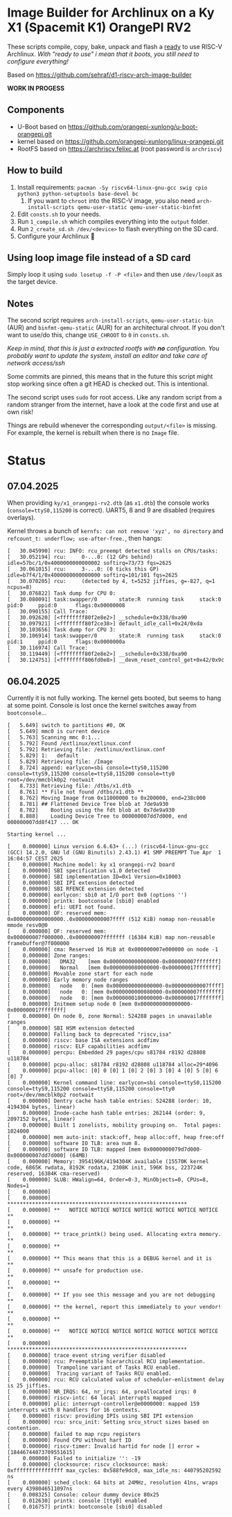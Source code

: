 # Image Builder for Archlinux on a Ky X1 (Spacemit K1) OrangePI RV2
These scripts compile, copy, bake, unpack and flash a [ready](https://wiki.archlinux.org/title/installation_guide#Configure_the_system) to use RISC-V Archlinux.
*With "ready to use" i mean that it boots, you still need to configure everything!*

Based on https://github.com/sehraf/d1-riscv-arch-image-builder

**WORK IN PROGESS**

## Components
- U-Boot based on https://github.com/orangepi-xunlong/u-boot-orangepi.git
- kernel based on https://github.com/orangepi-xunlong/linux-orangepi.git
- RootFS based on https://archriscv.felixc.at (root password is `archriscv`)

## How to build
1. Install requirements: `pacman -Sy riscv64-linux-gnu-gcc swig cpio python3 python-setuptools base-devel bc`
   1. If you want to `chroot` into the RISC-V image, you also need `arch-install-scripts qemu-user-static qemu-user-static-binfmt`
1. Edit `consts.sh` to your needs.
1. Run `1_compile.sh` which compiles everything into the `output` folder.
1. Run `2_create_sd.sh /dev/<device>` to flash everything on the SD card.
1. Configure your Archlinux :rocket:

## Using loop image file instead of a SD card
Simply loop it using `sudo losetup -f -P <file>` and then use `/dev/loopX` as the target device.

## Notes
The second script requires `arch-install-scripts`, `qemu-user-static-bin` (AUR) and `binfmt-qemu-static` (AUR) for an architectural chroot.
If you don't want to use/do this, change `USE_CHROOT` to `0` in `consts.sh`.

*Keep in mind, that this is just a extracted rootfs with __no__ configuration. You probably want to update the system, install an editor and take care of network access/ssh*

Some commits are pinned, this means that in the future this script might stop working since often a git HEAD is checked out. This is intentional.

The second script uses `sudo` for root access. Like any random script from a random stranger from the internet, have a look at the code first and use at own risk!

Things are rebuild whenever the corresponding `output/<file>` is missing. For example, the kernel is rebuilt when there is no `Image` file.

# Status
## 07.04.2025
When providing `ky/x1_orangepi-rv2.dtb` (as `x1.dtb`) the console works (`console=ttyS0,115200` is correct). UART5, 8 and 9 are disabled (requires overlays).

Kernel throws a bunch of `kernfs: can not remove 'xyz', no directory` and `refcount_t: underflow; use-after-free.`, then hangs:
```
[   30.045990] rcu: INFO: rcu_preempt detected stalls on CPUs/tasks:
[   30.052194] rcu:     0-...0: (12 GPs behind) idle=57bc/1/0x4000000000000002 softirq=73/73 fqs=2625
[   30.061015] rcu:     3-...0: (0 ticks this GP) idle=b7f4/1/0x4000000000000000 softirq=101/101 fqs=2625
[   30.070205] rcu:     (detected by 4, t=5252 jiffies, g=-827, q=1 ncpus=8)
[   30.076822] Task dump for CPU 0:
[   30.080091] task:swapper/0       state:R  running task     stack:0     pid:0     ppid:0      flags:0x00000008
[   30.090155] Call Trace:
[   30.092620] [<ffffffff80f2e8e2>] __schedule+0x338/0xa90
[   30.097921] [<ffffffff80f2ce38>] default_idle_call+0x24/0xda
[   30.103656] Task dump for CPU 3:
[   30.106914] task:swapper/0       state:R  running task     stack:0     pid:1     ppid:0      flags:0x0000000a
[   30.116974] Call Trace:
[   30.119449] [<ffffffff80f2e8e2>] __schedule+0x338/0xa90
[   30.124751] [<ffffffff806fd0e8>] __devm_reset_control_get+0x42/0x9c
```


## 06.04.2025
Currently it is not fully working. The kernel gets booted, but seems to hang at some point. Console is lost once the kernel switches away from `bootconsole`...

```
[   5.649] switch to partitions #0, OK
[   5.649] mmc0 is current device
[   5.763] Scanning mmc 0:1...
[   5.792] Found /extlinux/extlinux.conf
[   5.792] Retrieving file: /extlinux/extlinux.conf
[   5.829] 1:   default
[   5.829] Retrieving file: /Image
[   8.724] append: earlycon=sbi console=ttyS0,115200 console=ttyS9,115200 console=ttyS8,115200 console=tty0 root=/dev/mmcblk0p2 rootwait
[   8.733] Retrieving file: /dtbs/x1.dtb
[   8.761] ** File not found /dtbs/x1.dtb **
[   8.762] Moving Image from 0x11000000 to 0x200000, end=238c000
[   8.781] ## Flattened Device Tree blob at 7de9a930
[   8.782]    Booting using the fdt blob at 0x7de9a930
[   8.888]    Loading Device Tree to 000000007dd7d000, end 000000007dd8f417 ... OK

Starting kernel ...

[    0.000000] Linux version 6.6.63+ (...) (riscv64-linux-gnu-gcc (GCC) 14.2.0, GNU ld (GNU Binutils) 2.43.1) #1 SMP PREEMPT Tue Apr  1 16:04:57 CEST 2025
[    0.000000] Machine model: ky x1 orangepi-rv2 board
[    0.000000] SBI specification v1.0 detected
[    0.000000] SBI implementation ID=0x1 Version=0x10003
[    0.000000] SBI IPI extension detected
[    0.000000] SBI RFENCE extension detected
[    0.000000] earlycon: sbi0 at I/O port 0x0 (options '')
[    0.000000] printk: bootconsole [sbi0] enabled
[    0.000000] efi: UEFI not found.
[    0.000000] OF: reserved mem: 0x0000000000000000..0x000000000007ffff (512 KiB) nomap non-reusable mmode_resv0@0
[    0.000000] OF: reserved mem: 0x000000007f000000..0x000000007fffffff (16384 KiB) map non-reusable framebuffer@7f000000
[    0.000000] cma: Reserved 16 MiB at 0x000000007e000000 on node -1
[    0.000000] Zone ranges:
[    0.000000]   DMA32    [mem 0x0000000000000000-0x000000007fffffff]
[    0.000000]   Normal   [mem 0x0000000080000000-0x000000017fffffff]
[    0.000000] Movable zone start for each node
[    0.000000] Early memory node ranges
[    0.000000]   node   0: [mem 0x0000000000000000-0x000000000007ffff]
[    0.000000]   node   0: [mem 0x0000000000080000-0x000000007fffffff]
[    0.000000]   node   0: [mem 0x0000000100000000-0x000000017fffffff]
[    0.000000] Initmem setup node 0 [mem 0x0000000000000000-0x000000017fffffff]
[    0.000000] On node 0, zone Normal: 524288 pages in unavailable ranges
[    0.000000] SBI HSM extension detected
[    0.000000] Falling back to deprecated "riscv,isa"
[    0.000000] riscv: base ISA extensions acdfimv
[    0.000000] riscv: ELF capabilities acdfimv
[    0.000000] percpu: Embedded 29 pages/cpu s81784 r8192 d28808 u118784
[    0.000000] pcpu-alloc: s81784 r8192 d28808 u118784 alloc=29*4096
[    0.000000] pcpu-alloc: [0] 0 [0] 1 [0] 2 [0] 3 [0] 4 [0] 5 [0] 6 [0] 7
[    0.000000] Kernel command line: earlycon=sbi console=ttyS0,115200 console=ttyS9,115200 console=ttyS8,115200 console=tty0 root=/dev/mmcblk0p2 rootwait
[    0.000000] Dentry cache hash table entries: 524288 (order: 10, 4194304 bytes, linear)
[    0.000000] Inode-cache hash table entries: 262144 (order: 9, 2097152 bytes, linear)
[    0.000000] Built 1 zonelists, mobility grouping on.  Total pages: 1024000
[    0.000000] mem auto-init: stack:off, heap alloc:off, heap free:off
[    0.000000] software IO TLB: area num 8.
[    0.000000] software IO TLB: mapped [mem 0x0000000079d7d000-0x000000007dd7d000] (64MB)
[    0.000000] Memory: 3954196K/4194304K available (15570K kernel code, 6865K rwdata, 8192K rodata, 2308K init, 596K bss, 223724K reserved, 16384K cma-reserved)
[    0.000000] SLUB: HWalign=64, Order=0-3, MinObjects=0, CPUs=8, Nodes=1
[    0.000000]
[    0.000000] **********************************************************
[    0.000000] **   NOTICE NOTICE NOTICE NOTICE NOTICE NOTICE NOTICE   **
[    0.000000] **                                                      **
[    0.000000] ** trace_printk() being used. Allocating extra memory.  **
[    0.000000] **                                                      **
[    0.000000] ** This means that this is a DEBUG kernel and it is     **
[    0.000000] ** unsafe for production use.                           **
[    0.000000] **                                                      **
[    0.000000] ** If you see this message and you are not debugging    **
[    0.000000] ** the kernel, report this immediately to your vendor!  **
[    0.000000] **                                                      **
[    0.000000] **   NOTICE NOTICE NOTICE NOTICE NOTICE NOTICE NOTICE   **
[    0.000000] **********************************************************
[    0.000000] trace event string verifier disabled
[    0.000000] rcu: Preemptible hierarchical RCU implementation.
[    0.000000]  Trampoline variant of Tasks RCU enabled.
[    0.000000]  Tracing variant of Tasks RCU enabled.
[    0.000000] rcu: RCU calculated value of scheduler-enlistment delay is 25 jiffies.
[    0.000000] NR_IRQS: 64, nr_irqs: 64, preallocated irqs: 0
[    0.000000] riscv-intc: 64 local interrupts mapped
[    0.000000] plic: interrupt-controller@e0000000: mapped 159 interrupts with 8 handlers for 16 contexts.
[    0.000000] riscv: providing IPIs using SBI IPI extension
[    0.000000] rcu: srcu_init: Setting srcu_struct sizes based on contention.
[    0.000000] failed to map rcpu registers
[    0.000000] Found CPU without hart ID
[    0.000000] riscv-timer: Invalid hartid for node [] error = [18446744073709551615]
[    0.000000] Failed to initialize '': -19
[    0.000000] clocksource: riscv_clocksource: mask: 0xffffffffffffffff max_cycles: 0x588fe9dc0, max_idle_ns: 440795202592 ns
[    0.000000] sched_clock: 64 bits at 24MHz, resolution 41ns, wraps every 4398046511097ns
[    0.008325] Console: colour dummy device 80x25
[    0.012630] printk: console [tty0] enabled
[    0.016757] printk: bootconsole [sbi0] disabled

```
